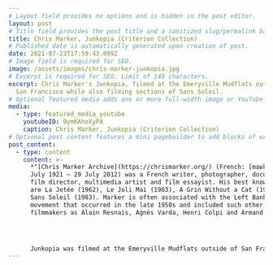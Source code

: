 ```yaml
---
# Layout field provides no options and is hidden in the post editor.
layout: post
# Title field provides the post title and a sanitized slug/permalink based on the title content. !!! Use a descriptive title and then do not change it !!!
title: Chris Marker, Junkopia (Criterion Collection)
# Published date is automatically generated upon creation of post.
date: 2021-07-23T17:59:43.099Z
# Image field is required for SEO.
image: /assets/images/chris-marker-junkopia.jpg
# Excerpt is required for SEO. Limit of 140 characters.
excerpt: Chris Marker's Junkopia, filmed at the Emeryville Mudflats outside of
  San Francisco while also filming sections of Sans Soleil.
# Optional featured media adds one or more full-width image or YouTube embeds to the top of the post.
media:
  - type: featured_media_youtube
    youtubeID: 9ymKAhoXyPA
    caption: Chris Marker, Junkopia (Criterion Collection)
# Optional post content features a mini pagebuilder to add blocks of written content, images, and YouTube embeds to the post. Recommended at least one instance of WYSIWYG block.
post_content:
  - type: content
    content: >-
      *"[Chris Marker Archive](https://chrismarker.org/) (French: [maʁkɛʁ]; 29
      July 1921 – 29 July 2012) was a French writer, photographer, documentary
      film director, multimedia artist and film essayist. His best known films
      are La Jetée (1962), Le Joli Mai (1963), A Grin Without a Cat (1977) and
      Sans Soleil (1983). Marker is often associated with the Left Bank Cinema
      movement that occurred in the late 1950s and included such other
      filmmakers as Alain Resnais, Agnès Varda, Henri Colpi and Armand Gatti."*




      Junkopia was filmed at the Emeryville Mudflats outside of San Francisco while Chris Marker was also shooting the Vertigo sections of Sans Soleil.
---
```

